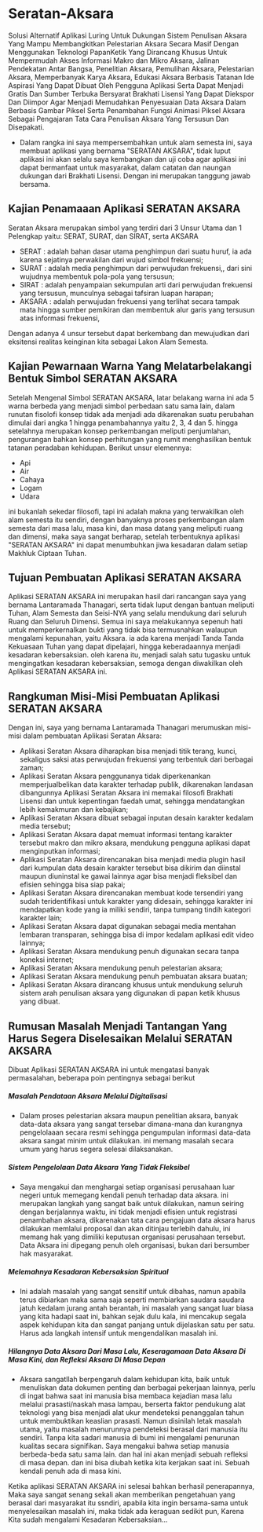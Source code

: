 # Seratan-Aksara
Solusi Alternatif Aplikasi Luring Untuk Dukungan Sistem Penulisan Aksara Yang Mampu Membangkitkan Pelestarian Aksara Secara Masif Dengan Menggunakan Teknologi PapanKetik Yang Dirancang Khusus Untuk Mempermudah Akses Informasi Makro dan Mikro Aksara, Jalinan Pendekatan Antar Bangsa, Penelitian Aksara, Pemulihan Aksara, Pelestarian Aksara, Memperbanyak Karya Aksara, Edukasi Aksara Berbasis Tatanan Ide Aspirasi Yang Dapat Dibuat Oleh Pengguna Aplikasi Serta Dapat Menjadi Gratis Dan Sumber Terbuka Bersyarat Brakhati Lisensi Yang Dapat Diekspor Dan Diimpor Agar Menjadi Memudahkan Penyesuaian Data Aksara Dalam Berbasis Gambar Piksel Serta Penambahan Fungsi Animasi Piksel Aksara Sebagai Pengajaran Tata Cara Penulisan Aksara Yang Tersusun Dan Disepakati.
- Dalam rangka ini saya mempersembahkan untuk alam semesta ini, saya membuat aplikasi yang bernama "SERATAN AKSARA", tidak luput aplikasi ini akan selalu saya kembangkan dan uji coba agar aplikasi ini dapat bermanfaat untuk masyarakat, dalam catatan dan naungan dukungan dari Brakhati Lisensi. Dengan ini merupakan tanggung jawab bersama.
## Kajian Penamaaan Aplikasi SERATAN AKSARA
Seratan Aksara merupakan simbol yang terdiri dari 3 Unsur Utama dan 1 Pelengkap yaitu: SERAT, SURAT, dan SIRAT, serta AKSARA

- SERAT : adalah bahan dasar utama penghimpun dari suatu huruf, ia ada karena sejatinya perwakilan dari wujud simbol frekuensi;
- SURAT : adalah media penghimpun dari perwujudan frekuensi,, dari sini wujudnya membentuk pola-pola yang tersusun;
- SIRAT : adalah penyampaian sekumpulan arti dari perwujudan frekuensi yang tersusun, munculnya sebagai tafsiran luapan harapan;
- AKSARA : adalah perwujudan frekuensi yang terlihat secara tampak mata hingga sumber pemikiran dan membentuk alur garis yang tersusun atas informasi frekuensi, 

Dengan adanya 4 unsur tersebut dapat berkembang dan mewujudkan dari eksitensi realitas keinginan kita sebagai Lakon Alam Semesta.
## Kajian Pewarnaan Warna Yang Melatarbelakangi Bentuk Simbol SERATAN AKSARA
Setelah Mengenal Simbol SERATAN AKSARA, latar belakang warna ini ada 5 warna berbeda yang menjadi simbol perbedaan satu sama lain, dalam runutan fisolofi konsep tidak ada menjadi ada dikarenakan suatu perubahan dimulai dari angka 1 hingga penambahannya yaitu 2, 3, 4 dan 5. hingga setelahnya merupakan konsep perkembangan meliputi penjumlahan, pengurangan bahkan konsep perhitungan yang rumit menghasilkan bentuk tatanan peradaban kehidupan. Berikut unsur elemennya:

- Api
- Air
- Cahaya
- Logam
- Udara

ini bukanlah sekedar filosofi, tapi ini adalah makna yang terwakilkan oleh alam semesta itu sendiri, dengan banyaknya proses perkembangan alam semesta dari masa lalu, masa kini, dan masa datang yang meliputi ruang dan dimensi, maka saya sangat berharap, setelah terbentuknya aplikasi "SERATAN AKSARA" ini dapat menumbuhkan jiwa kesadaran dalam setiap Makhluk Ciptaan Tuhan.
## Tujuan Pembuatan Aplikasi SERATAN AKSARA
Aplikasi SERATAN AKSARA ini merupakan hasil dari rancangan saya yang bernama Lantaramada Thanagari, serta tidak luput dengan bantuan meliputi Tuhan, Alam Semesta dan Seisi-NYA yang selalu mendukung dari seluruh Ruang dan Seluruh Dimensi. Semua ini saya melakukannya sepenuh hati untuk memperkernalkan bukti yang tidak bisa termusnahkan walaupun mengalami kepunahan, yaitu Aksara. ia ada karena menjadi Tanda Tanda Kekuasaan Tuhan yang dapat dipelajari, hingga keberadaannya menjadi kesadaran kebersaksian. oleh karena itu, menjadi salah satu tugasku untuk mengingatkan kesadaran kebersaksian, semoga dengan diwakilkan oleh Aplikasi SERATAN AKSARA ini.
## Rangkuman Misi-Misi Pembuatan Aplikasi SERATAN AKSARA
Dengan ini, saya yang bernama Lantaramada Thanagari merumuskan misi-misi dalam pembuatan Aplikasi Seratan Aksara:
- Aplikasi Seratan Aksara diharapkan bisa menjadi titik terang, kunci, sekaligus saksi atas perwujudan frekuensi yang terbentuk dari berbagai zaman;
- Aplikasi Seratan Aksara penggunanya tidak diperkenankan memperjualbelikan data karakter terhadap publik, dikarenakan landasan dibangunnya Aplikasi Seratan Aksara ini memakai filosofi Brakhati Lisensi dan untuk kepentingan faedah umat, sehingga mendatangkan lebih kemakmuran dan kebajikan;
- Aplikasi Seratan Aksara dibuat sebagai inputan desain karakter kedalam media tersebut;
- Aplikasi Seratan Aksara dapat memuat informasi tentang karakter tersebut makro dan mikro aksara, mendukung pengguna aplikasi dapat menginputkan informasi;
- Aplikasi Seratan Aksara direncanakan bisa menjadi media plugin hasil dari kumpulan data desain karakter tersebut bisa dikirim dan diinstal maupun diuninstal ke gawai lainnya agar bisa menjadi fleksibel dan efisien sehingga bisa siap pakai;
- Aplikasi Seratan Aksara direncanakan membuat kode tersendiri yang sudah teridentifikasi untuk karakter yang didesain, sehingga karakter ini mendapatkan kode yang ia miliki sendiri, tanpa tumpang tindih kategori karakter lain;
- Aplikasi Seratan Aksara dapat digunakan sebagai media mentahan lembaran transparan, sehingga bisa di impor kedalam aplikasi edit video lainnya;
- Aplikasi Seratan Aksara mendukung penuh digunakan secara tanpa koneksi internet;
- Aplikasi Seratan Aksara mendukung penuh pelestarian aksara;
- Aplikasi Seratan Aksara mendukung penuh pembuatan aksara buatan;
- Aplikasi Seratan Aksara dirancang khusus untuk mendukung seluruh sistem arah penulisan aksara yang digunakan di papan ketik khusus yang dibuat.
## Rumusan Masalah Menjadi Tantangan Yang Harus Segera Diselesaikan Melalui SERATAN AKSARA
Dibuat Aplikasi SERATAN AKSARA ini untuk mengatasi banyak permasalahan, beberapa poin pentingnya sebagai berikut
##### Masalah Pendataan Aksara Melalui Digitalisasi
- Dalam proses pelestarian aksara maupun penelitian aksara, banyak data-data aksara yang sangat tersebar dimana-mana dan kurangnya pengelolaaan secara resmi sehingga pengumpulan informasi data-data aksara sangat minim untuk dilakukan. ini memang masalah secara umum yang harus segera selesai dilaksanakan.
##### Sistem Pengelolaan Data Aksara Yang Tidak Fleksibel
- Saya mengakui dan menghargai setiap organisasi perusahaan luar negeri untuk memegang kendali penuh terhadap data aksara. ini merupakan langkah yang sangat baik untuk dilakukan, namun seiring dengan berjalannya waktu, ini tidak menjadi efisien untuk registrasi penambahan aksara, dikarenakan tata cara pengajuan data aksara harus dilakukan memlalui proposal dan akan ditinjau terlebih dahulu, ini memang hak yang dimiliki keputusan organisasi perusahaan tersebut. Data Aksara ini dipegang penuh oleh organisasi, bukan dari bersumber hak masyarakat.
##### Melemahnya Kesadaran Kebersaksian Spiritual
- Ini adalah masalah yang sangat sensitif untuk dibahas, namun apabila terus dibiarkan maka sama saja seperti membiarkan saudara saudara jatuh kedalam jurang antah berantah, ini masalah yang sangat luar biasa yang kita hadapi saat ini, bahkan sejak dulu kala, ini mencakup segala aspek kehidupan kita dan sangat panjang untuk dijelaskan satu per satu. Harus ada langkah intensif untuk mengendalikan masalah ini.
##### Hilangnya Data Aksara Dari Masa Lalu, Keseragamaan Data Aksara Di Masa Kini, dan Refleksi Aksara Di Masa Depan
- Aksara sangatllah berpengaruh dalam kehidupan kita, baik untuk menuliskan data dokumen penting dan berbagai pekerjaan lainnya, perlu di ingat bahwa saat ini manusia bisa membaca kejadian masa lalu melalui prasasti/naskah masa lampau, berserta faktor pendukung alat teknologi yang bisa menjadi alat ukur mendeteksi penanggalan tahun untuk membuktikan keaslian prasasti. Namun disinilah letak masalah utama, yaitu masalah menurunnya pendeteksi berasal dari manusia itu sendiri. Tanpa kita sadari manusia di bumi ini mengalami penurunan kualitas secara signifikan. Saya mengakui bahwa setiap manusia berbeda-beda satu sama lain. dan hal ini akan menjadi sebuah refleksi di masa depan. dan ini bisa diubah ketika kita kerjakan saat ini. Sebuah kendali penuh ada di masa kini.

Ketika aplikasi SERATAN AKSARA ini selesai bahkan berhasil penerapannya, Maka saya sangat senang sekali akan memberikan pengetahuan yang berasal dari masyarakat itu ssndiri, apabila kita ingin bersama-sama untuk menyelesaikan masalah ini, maka tidak ada keraguan sedikit pun, Karena Kita sudah mengalami Kesadaran Kebersaksian...

